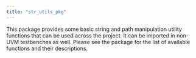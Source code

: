 ```yaml
---
title: "str_utils_pkg"
---
```


This package provides some basic string and path manipulation utility functions that
can be used across the project. It can be imported in non-UVM testbenches as
well. Please see the package for the list of available functions and their
descriptions.
